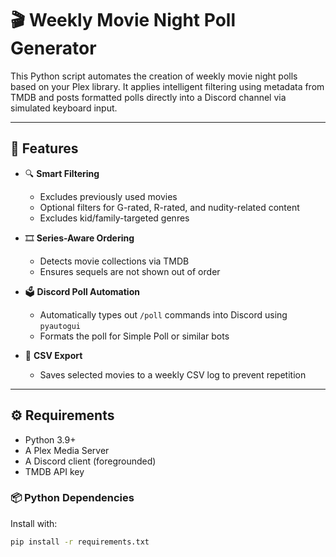 # 🎬 Weekly Movie Night Poll Generator

This Python script automates the creation of weekly movie night polls based on your Plex library. It applies intelligent filtering using metadata from TMDB and posts formatted polls directly into a Discord channel via simulated keyboard input.

---

## 📌 Features

- 🔍 **Smart Filtering**
  - Excludes previously used movies
  - Optional filters for G-rated, R-rated, and nudity-related content
  - Excludes kid/family-targeted genres

- 🎞️ **Series-Aware Ordering**
  - Detects movie collections via TMDB
  - Ensures sequels are not shown out of order

- 🗳️ **Discord Poll Automation**
  - Automatically types out `/poll` commands into Discord using `pyautogui`
  - Formats the poll for Simple Poll or similar bots

- 🧾 **CSV Export**
  - Saves selected movies to a weekly CSV log to prevent repetition

---

## ⚙️ Requirements

- Python 3.9+
- A Plex Media Server
- A Discord client (foregrounded)
- TMDB API key

### 📦 Python Dependencies

Install with:

```bash
pip install -r requirements.txt
